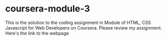 # coursera-module-3

This is the solution to the coding assignment in Module  of HTML, CSS Javascript for Web Developers on Coursera. Please review my assignment. Here's the link to the webpage 
